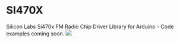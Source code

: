 SI470X
======

Silicon Labs Si470x FM Radio Chip Driver Library for Arduino - Code examples coming soon.
<img src="http://www.hobbytent.com/other/files/10663-01a.jpg" />
